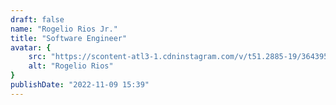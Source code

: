 ```yaml
---
draft: false
name: "Rogelio Rios Jr."
title: "Software Engineer"
avatar: {
    src: "https://scontent-atl3-1.cdninstagram.com/v/t51.2885-19/364395564_997396904784596_7711050087669091707_n.jpg?stp=dst-jpg_s320x320&_nc_ht=scontent-atl3-1.cdninstagram.com&_nc_cat=108&_nc_ohc=nM-plMfpzF0AX_qEs93&edm=AOQ1c0wBAAAA&ccb=7-5&oh=00_AfAnaAhQsNrPzOFZMqXZtV9pc7w7Cp8n09tznKfs-bKl6w&oe=64DAB5B8&_nc_sid=8b3546",
    alt: "Rogelio Rios"
}
publishDate: "2022-11-09 15:39"
---
```


